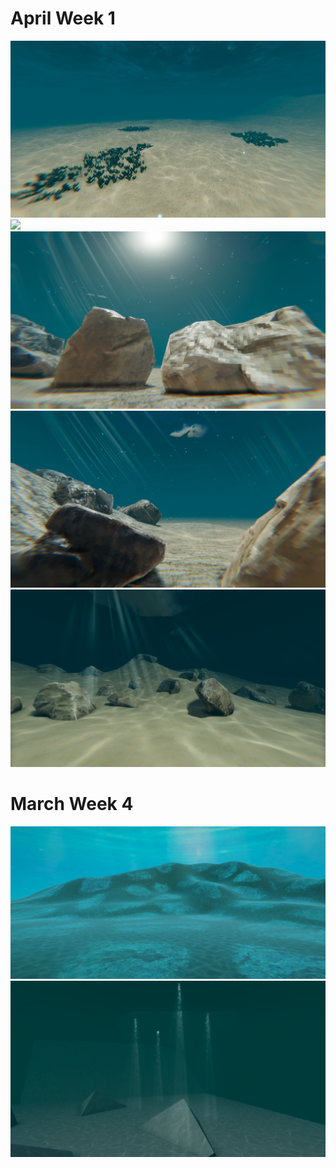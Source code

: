 <h1>April Week 1</h1>
<img src="OceanGame_4_3_2024_12_28_28_AM.png">
<img src="OceanGame_4_2_2024_11_11_27_PM.png">
<img src="OceanGame_4_1_2024_11_53_17_PM.png">
<img src="OceanGame_4_1_2024_11_52_02_PM.png">
<img src="OceanGame_4_1_2024_12_24_37_AM.png">
<h1>March Week 4</h1>
<img src="image1.png">
<img src="image.png">
